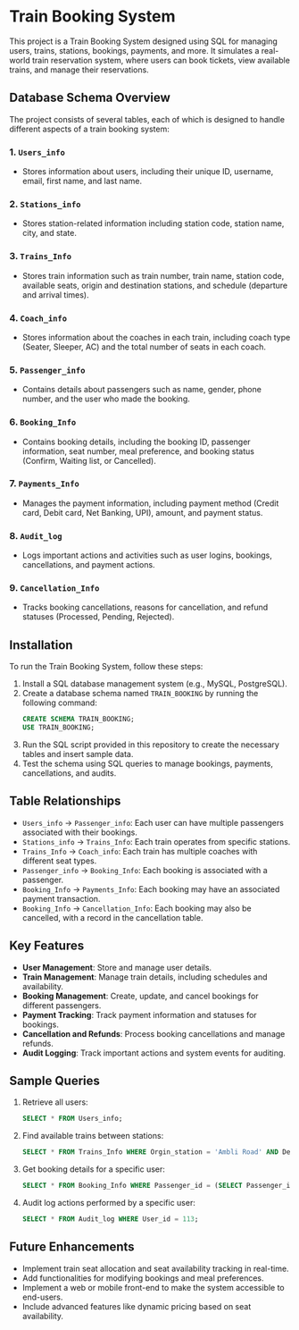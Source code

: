 # Train Booking System

This project is a Train Booking System designed using SQL for managing users, trains, stations, bookings, payments, and more. It simulates a real-world train reservation system, where users can book tickets, view available trains, and manage their reservations.

## Database Schema Overview

The project consists of several tables, each of which is designed to handle different aspects of a train booking system:

### 1. `Users_info`
- Stores information about users, including their unique ID, username, email, first name, and last name.

### 2. `Stations_info`
- Stores station-related information including station code, station name, city, and state.

### 3. `Trains_Info`
- Stores train information such as train number, train name, station code, available seats, origin and destination stations, and schedule (departure and arrival times).

### 4. `Coach_info`
- Stores information about the coaches in each train, including coach type (Seater, Sleeper, AC) and the total number of seats in each coach.

### 5. `Passenger_info`
- Contains details about passengers such as name, gender, phone number, and the user who made the booking.

### 6. `Booking_Info`
- Contains booking details, including the booking ID, passenger information, seat number, meal preference, and booking status (Confirm, Waiting list, or Cancelled).

### 7. `Payments_Info`
- Manages the payment information, including payment method (Credit card, Debit card, Net Banking, UPI), amount, and payment status.

### 8. `Audit_log`
- Logs important actions and activities such as user logins, bookings, cancellations, and payment actions.

### 9. `Cancellation_Info`
- Tracks booking cancellations, reasons for cancellation, and refund statuses (Processed, Pending, Rejected).

## Installation

To run the Train Booking System, follow these steps:

1. Install a SQL database management system (e.g., MySQL, PostgreSQL).
2. Create a database schema named `TRAIN_BOOKING` by running the following command:
    ```sql
    CREATE SCHEMA TRAIN_BOOKING;
    USE TRAIN_BOOKING;
    ```
3. Run the SQL script provided in this repository to create the necessary tables and insert sample data.
4. Test the schema using SQL queries to manage bookings, payments, cancellations, and audits.

## Table Relationships

- `Users_info` → `Passenger_info`: Each user can have multiple passengers associated with their bookings.
- `Stations_info` → `Trains_Info`: Each train operates from specific stations.
- `Trains_Info` → `Coach_info`: Each train has multiple coaches with different seat types.
- `Passenger_info` → `Booking_Info`: Each booking is associated with a passenger.
- `Booking_Info` → `Payments_Info`: Each booking may have an associated payment transaction.
- `Booking_Info` → `Cancellation_Info`: Each booking may also be cancelled, with a record in the cancellation table.

## Key Features

- **User Management**: Store and manage user details.
- **Train Management**: Manage train details, including schedules and availability.
- **Booking Management**: Create, update, and cancel bookings for different passengers.
- **Payment Tracking**: Track payment information and statuses for bookings.
- **Cancellation and Refunds**: Process booking cancellations and manage refunds.
- **Audit Logging**: Track important actions and system events for auditing.

## Sample Queries

1. Retrieve all users:
    ```sql
    SELECT * FROM Users_info;
    ```

2. Find available trains between stations:
    ```sql
    SELECT * FROM Trains_Info WHERE Orgin_station = 'Ambli Road' AND Destination_station = 'Vadodara';
    ```

3. Get booking details for a specific user:
    ```sql
    SELECT * FROM Booking_Info WHERE Passenger_id = (SELECT Passenger_id FROM Passenger_info WHERE user_id = 111);
    ```

4. Audit log actions performed by a specific user:
    ```sql
    SELECT * FROM Audit_log WHERE User_id = 113;
    ```

## Future Enhancements

- Implement train seat allocation and seat availability tracking in real-time.
- Add functionalities for modifying bookings and meal preferences.
- Implement a web or mobile front-end to make the system accessible to end-users.
- Include advanced features like dynamic pricing based on seat availability.

